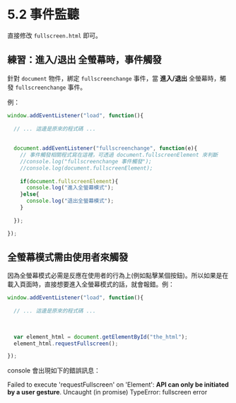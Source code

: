 # 5.2 事件監聽

直接修改 `fullscreen.html`  即可。

## 練習：進入/退出 全螢幕時，事件觸發

針對 `document` 物件，綁定 `fullscreenchange` 事件，當 **進入/退出** 全螢幕時，觸發 `fullscreenchange` 事件。

例：

```javascript
window.addEventListener("load", function(){
  
  // ... 這邊是原來的程式碼 ...
  
  
  document.addEventListener("fullscreenchange", function(e){
    // 事件觸發相關程式寫在這裡，可透過 document.fullscreenElement 來判斷
    //console.log("fullscreenchange 事件觸發");
    //console.log(document.fullscreenElement);
    
    if(document.fullscreenElement){
      console.log("進入全螢幕模式");
    }else{
      console.log("退出全螢幕模式");
    }
    
  });

});
```





## 全螢幕模式需由使用者來觸發

因為全螢幕模式必需是反應在使用者的行為上(例如點擊某個按鈕)。所以如果是在載入頁面時，直接想要進入全螢幕模式的話，就會報錯。例：

```javascript
window.addEventListener("load", function(){
  
  // ... 這邊是原來的程式碼 ...
  

    
  var element_html = document.getElementById("the_html");
  element_html.requestFullscreen();

});
```

console 會出現如下的錯誤訊息：

Failed to execute 'requestFullscreen' on 'Element': **API can only be initiated by a user gesture**. Uncaught (in promise) TypeError: fullscreen error

